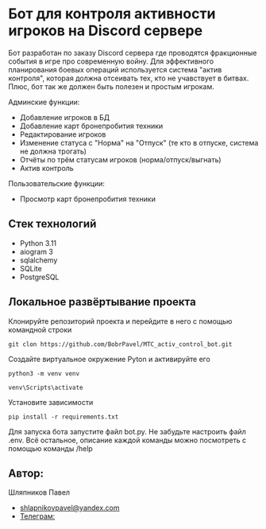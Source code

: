 # Бот для контроля активности игроков на Discord сервере
Бот разработан по заказу Discord сервера где проводятся фракционные события в игре про современную войну. 
Для эффективного планирования боевых операций используется система "актив контроля", которая должна 
отсеивать тех, кто не учавствует в битвах. Плюс, бот так же должен быть полезен и простым игрокам.


Админские функции:
- Добавление игроков в БД
- Добавление карт бронепробития техники
- Редактирование игроков
- Изменение статуса с "Норма" на "Отпуск" (те кто в отпуске, система не должна трогать)
- Отчёты по трём статусам игроков (норма/отпуск/выгнать)
- Актив контроль

Пользовательские функции:
- Просмотр карт бронепробития техники


## Стек технологий
- Python 3.11
- aiogram 3
- sqlalchemy
- SQLite
- PostgreSQL

  
## Локальное развёртывание проекта
Клонируйте репозиторий проекта и перейдите в него с помощью командной строки
```
git clon https://github.com/BobrPavel/MTC_activ_control_bot.git
```
Создайте виртуальное окружение Pyton и активируйте его
```
python3 -m venv venv  
```
```
venv\Scripts\activate  
```
Установите зависимости
```
pip install -r requirements.txt  
```

Для запуска бота запустите файл bot.py. Не забудьте настроить файл .env. Всё остальное, описание каждой команды можно посмотреть с помощью команды /help


## Автор:
Шляпников Павел
- shlapnikovpavel@yandex.com
- [Телеграм:](https://t.me/Bober_Pavel)
